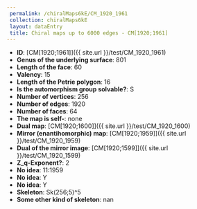 ```yaml
--- 
 permalink: /chiralMaps6kE/CM_1920_1961 
 collection: chiralMaps6kE
 layout: dataEntry
 title: Chiral maps up to 6000 edges - CM[1920;1961]
---
```


- **ID**: [CM[1920;1961]]({{ site.url }}/test/CM_1920_1961)
- **Genus of the underlying surface**: 801
- **Length of the face**: 60
- **Valency**: 15
- **Length of the Petrie polygon**: 16
- **Is the automorphism group solvable?**: S
- **Number of vertices**: 256
- **Number of edges**: 1920
- **Number of faces**: 64
- **The map is self-**: none
- **Dual map**: [CM[1920;1600]]({{ site.url }}/test/CM_1920_1600)
- **Mirror (enantihomorphic) map**: [CM[1920;1959]]({{ site.url }}/test/CM_1920_1959)
- **Dual of the mirror image**: [CM[1920;1599]]({{ site.url }}/test/CM_1920_1599)
- **Z_q-Exponent?**: 2
- **No idea**:  11:1959
- **No idea**: Y
- **No idea**: Y
- **Skeleton**: Sk(256;5)^5
- **Some other kind of skeleton**: nan

